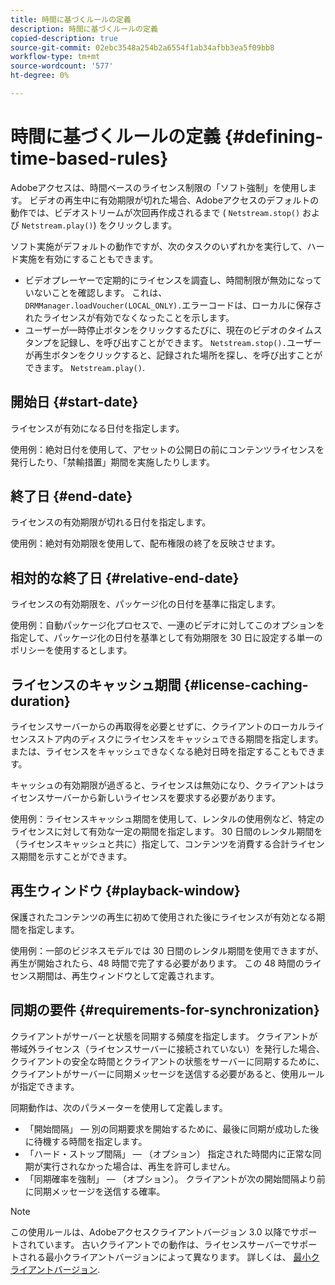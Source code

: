```yaml
---
title: 時間に基づくルールの定義
description: 時間に基づくルールの定義
copied-description: true
source-git-commit: 02ebc3548a254b2a6554f1ab34afbb3ea5f09bb8
workflow-type: tm+mt
source-wordcount: '577'
ht-degree: 0%

---
```


# 時間に基づくルールの定義 {#defining-time-based-rules}

Adobeアクセスは、時間ベースのライセンス制限の「ソフト強制」を使用します。 ビデオの再生中に有効期限が切れた場合、Adobeアクセスのデフォルトの動作では、ビデオストリームが次回再作成されるまで ( `Netstream.stop()` および `Netstream.play()`) をクリックします。

ソフト実施がデフォルトの動作ですが、次のタスクのいずれかを実行して、ハード実施を有効にすることもできます。

* ビデオプレーヤーで定期的にライセンスを調査し、時間制限が無効になっていないことを確認します。 これは、 `DRMManager.loadVoucher(LOCAL_ONLY).`エラーコードは、ローカルに保存されたライセンスが有効でなくなったことを示します。
* ユーザーが一時停止ボタンをクリックするたびに、現在のビデオのタイムスタンプを記録し、を呼び出すことができます。 `Netstream.stop().`ユーザーが再生ボタンをクリックすると、記録された場所を探し、を呼び出すことができます。 `Netstream.play()`.

## 開始日 {#start-date}

ライセンスが有効になる日付を指定します。

使用例：絶対日付を使用して、アセットの公開日の前にコンテンツライセンスを発行したり、「禁輸措置」期間を実施したりします。

## 終了日 {#end-date}

ライセンスの有効期限が切れる日付を指定します。

使用例：絶対有効期限を使用して、配布権限の終了を反映させます。

## 相対的な終了日 {#relative-end-date}

ライセンスの有効期限を、パッケージ化の日付を基準に指定します。

使用例：自動パッケージ化プロセスで、一連のビデオに対してこのオプションを指定して、パッケージ化の日付を基準として有効期限を 30 日に設定する単一のポリシーを使用するとします。

## ライセンスのキャッシュ期間 {#license-caching-duration}

ライセンスサーバーからの再取得を必要とせずに、クライアントのローカルライセンスストア内のディスクにライセンスをキャッシュできる期間を指定します。 または、ライセンスをキャッシュできなくなる絶対日時を指定することもできます。

キャッシュの有効期限が過ぎると、ライセンスは無効になり、クライアントはライセンスサーバーから新しいライセンスを要求する必要があります。

使用例：ライセンスキャッシュ期間を使用して、レンタルの使用例など、特定のライセンスに対して有効な一定の期間を指定します。 30 日間のレンタル期間を（ライセンスキャッシュと共に）指定して、コンテンツを消費する合計ライセンス期間を示すことができます。

## 再生ウィンドウ {#playback-window}

保護されたコンテンツの再生に初めて使用された後にライセンスが有効となる期間を指定します。

使用例：一部のビジネスモデルでは 30 日間のレンタル期間を使用できますが、再生が開始されたら、48 時間で完了する必要があります。 この 48 時間のライセンス期間は、再生ウィンドウとして定義されます。

## 同期の要件 {#requirements-for-synchronization}

クライアントがサーバーと状態を同期する頻度を指定します。 クライアントが帯域外ライセンス（ライセンスサーバーに接続されていない）を発行した場合、クライアントの安全な時間とクライアントの状態をサーバーに同期するために、クライアントがサーバーに同期メッセージを送信する必要があると、使用ルールが指定できます。

同期動作は、次のパラメーターを使用して定義します。

* 「開始間隔」 — 別の同期要求を開始するために、最後に同期が成功した後に待機する時間を指定します。
* 「ハード・ストップ間隔」 — （オプション） 指定された時間内に正常な同期が実行されなかった場合は、再生を許可しません。
* 「同期確率を強制」 — （オプション）。 クライアントが次の開始間隔より前に同期メッセージを送信する確率。

>[!NOTE]
>
>この使用ルールは、Adobeアクセスクライアントバージョン 3.0 以降でサポートされています。 古いクライアントでの動作は、ライセンスサーバーでサポートされる最小クライアントバージョンによって異なります。 詳しくは、 [最小クライアントバージョン](../../../../aaxs-protecting-content/content-implementing-the-license-server/content-handling-license-reqs/content-minimum-client-version.md).
